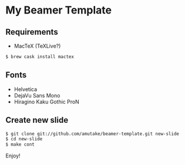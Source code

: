 My Beamer Template
==================

Requirements
------------

- MacTeX (TeXLive?)

```sh
$ brew cask install mactex
```

Fonts
-----

- Helvetica
- DejaVu Sans Mono
- Hiragino Kaku Gothic ProN

Create new slide
----------------

```sh
$ git clone git://github.com/amutake/beamer-template.git new-slide
$ cd new-slide
$ make cont
```

Enjoy!
